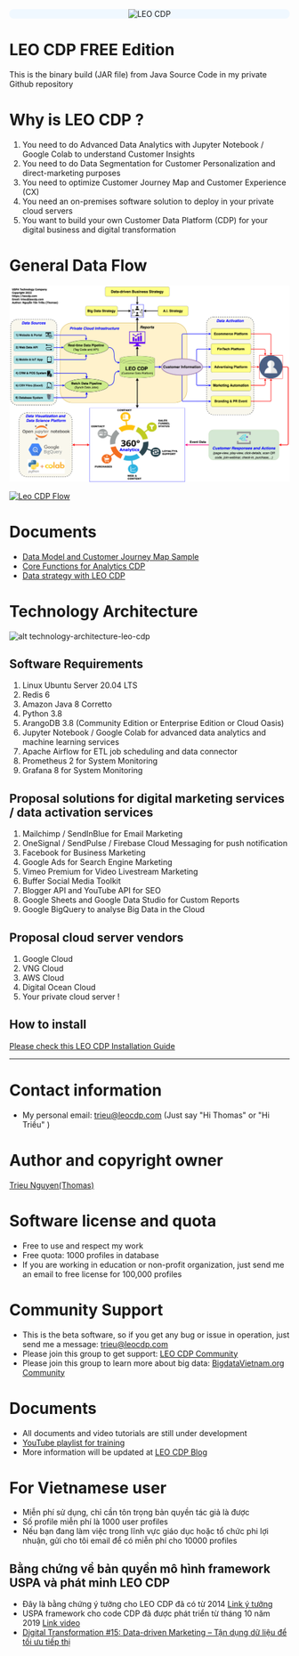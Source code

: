 <div style="background-color: #F0F8FF; text-align:center; border-radius:8px;">
	<img src="https://cdn.jsdelivr.net/gh/USPA-Technology/leo-cdp-static-files@latest//images/leo-cdp-logo.png" alt="LEO CDP" style="width:640px;margin:auto;"/>
</div>

# LEO CDP FREE Edition

This is the binary build (JAR file) from Java Source Code in my private Github repository

# Why is LEO CDP ?

1. You need to do Advanced Data Analytics with Jupyter Notebook / Google Colab to understand Customer Insights
2. You need to do Data Segmentation for Customer Personalization and direct-marketing purposes
3. You need to optimize Customer Journey Map and Customer Experience (CX)
4. You need an on-premises software solution to deploy in your private cloud servers
5. You want to build your own Customer Data Platform (CDP) for your digital business and digital transformation

# General Data Flow

[![Leo CDP Flow](leo-cdp-version-1.0.png)](https://knowledge.leocdp.net/2021/09/why-is-leo-cdp-important-for-digital.html)	

[![Leo CDP Flow](https://blogger.googleusercontent.com/img/a/AVvXsEi739DAhh9-QKBp_UHKPNVVe_r1NZBoxfWuKc323lNatk-oGjlOrtGV9yoiuuMt_lZr2mLk0lh_CpC-QRDcQManrR9LahcmgQSf6IsmqaVFVKpwLKRFhSyOZ-F0mODcxdGMUd4V8gBeCqQ9s0s3ml2JmLdQv1vB_IRaODRjdXeni1SY-Xmp1Pi9VaKi=s2322)](https://knowledge.leocdp.net/2021/09/why-is-leo-cdp-important-for-digital.html)

# Documents

* [Data Model and Customer Journey Map Sample](https://docs.google.com/spreadsheets/d/1hzSvkmTE8WuvUFqnpWNfsPMzpjF8gYOSJfkc9eJIjWk/edit?usp=sharing)
* [Core Functions for Analytics CDP](https://docs.google.com/document/d/1cavhFAs_uX-98qUvtXJI3v859I6h3knl0m_tSQ4235M/edit?usp=sharing)
* [Data strategy with LEO CDP](https://docs.google.com/document/d/1la6mP21gfd2bHlpwj4hBTRQlxaPfhnpQRL6fV223Es0/edit?usp=sharing)

# Technology Architecture

![alt technology-architecture-leo-cdp](https://blogger.googleusercontent.com/img/a/AVvXsEiMumpMfN32dIcKry8UsCvrb2xG85hqxk6iRPI2-oyuTbvtJfGdbtrjoUyelB-01dDhFNH04VyVZsGi1MnIrNaPX1xE697WLooaSta-FwMBm-TvoWi3GmcirzSX56skENUVrp-am8pkqTnfq_sqQFX-cD7CJkRybXVjTRzi3QtWJezWIZzJ52vfEZTB=s2048)

## Software Requirements

1. Linux Ubuntu Server 20.04 LTS
2. Redis 6
3. Amazon Java 8 Corretto
4. Python 3.8
5. ArangoDB 3.8 (Community Edition or Enterprise Edition or Cloud Oasis)
6. Jupyter Notebook / Google Colab for advanced data analytics and machine learning services
7. Apache Airflow for ETL job scheduling and data connector
8. Prometheus 2 for System Monitoring
9. Grafana 8 for System Monitoring

## Proposal solutions for digital marketing services / data activation services

1. Mailchimp / SendInBlue for Email Marketing
2. OneSignal / SendPulse / Firebase Cloud Messaging for push notification
3. Facebook for Business Marketing 
4. Google Ads for Search Engine Marketing
5. Vimeo Premium for Video Livestream Marketing
6. Buffer Social Media Toolkit
7. Blogger API and YouTube API for SEO
8. Google Sheets and Google Data Studio for Custom Reports
9. Google BigQuery to analyse Big Data in the Cloud

## Proposal cloud server vendors

1. Google Cloud
2. VNG Cloud 
3. AWS Cloud
4. Digital Ocean Cloud
5. Your private cloud server !

## How to install

[Please check this LEO CDP Installation Guide](https://github.com/trieu/leo-cdp-free-edition/blob/main/all-documents/NOTES-FOR-NEW-SETUP.md)

---

# Contact information 

* My personal email: trieu@leocdp.com (Just say "Hi Thomas" or "Hi Triều" )

# Author and copyright owner

<a href="https://www.facebook.com/tantrieuf31" target="_blank"> Trieu Nguyen(Thomas) </a>

# Software license and quota 

* Free to use and respect my work
* Free quota: 1000 profiles in database
* If you are working in education or non-profit organization, just send me an email to free license for 100,000 profiles

# Community Support 

* This is the beta software, so if you get any bug or issue in operation, just send me a message: trieu@leocdp.com
* Please join this group to get support: <a href="https://www.facebook.com/groups/leocdp" target="_blank">  LEO CDP Community </a>
* Please join this group to learn more about big data: <a href="https://www.facebook.com/groups/bigdatavietnam.org" target="_blank">  BigdataVietnam.org Community </a>

# Documents 

* All documents and video tutorials are still under development 
* <a href="https://youtube.com/playlist?list=PL7YpzmBoIETSD7jnVlvfNxhSa8V2BY3-8" target="_blank" > YouTube playlist for training </a>
* More information will be updated at <a href="https://knowledge.leocdp.net/" target="_blank"> LEO CDP Blog </a>

# For Vietnamese user

* Miễn phí sử dụng, chỉ cần tôn trọng bản quyền tác giả là được
* Số profile miễn phí là 1000 user profiles
* Nếu bạn đang làm việc trong lĩnh vực giáo dục hoặc tổ chức phi lợi nhuận, gửi cho tôi email để có miễn phí cho 10000 profiles

## Bằng chứng về bản quyền mô hình framework USPA và phát minh LEO CDP 

* Đây là bằng chứng ý tưởng cho LEO CDP đã có từ 2014 <a href="https://www.facebook.com/photo/?fbid=10158746916044506" target="_blank"> Link ý tưởng </a> 
* USPA framework cho code CDP đã được phát triển từ tháng 10 năm 2019 <a href="https://www.youtube.com/watch?v=tyASsGaE8jg" target="_blank"> Link video </a> 
* <a href="https://www.brandsvietnam.com/congdong/topic/23444-Digital-Transformation-15-Datadriven-Marketing-Tan-dung-du-lieu-de-toi-uu-tiep-thi-Phan-2" target="_blank"> Digital Transformation #15: Data-driven Marketing – Tận dụng dữ liệu để tối ưu tiếp thị </a>

